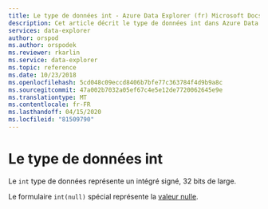 ```yaml
---
title: Le type de données int - Azure Data Explorer (fr) Microsoft Docs
description: Cet article décrit le type de données int dans Azure Data Explorer.
services: data-explorer
author: orspod
ms.author: orspodek
ms.reviewer: rkarlin
ms.service: data-explorer
ms.topic: reference
ms.date: 10/23/2018
ms.openlocfilehash: 5cd048c09eccd8406b7bfe77c363784f4d9b9a8c
ms.sourcegitcommit: 47a002b7032a05ef67c4e5e12de7720062645e9e
ms.translationtype: MT
ms.contentlocale: fr-FR
ms.lasthandoff: 04/15/2020
ms.locfileid: "81509790"
---
```

# <a name="the-int-data-type"></a>Le type de données int

Le `int` type de données représente un intégré signé, 32 bits de large.

Le formulaire `int(null)` spécial représente la [valeur nulle](null-values.md).